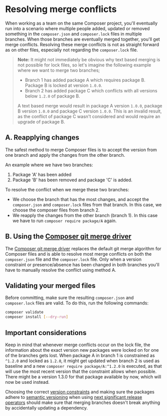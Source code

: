 <!--
    tagline: On gracefully resolving conflicts while merging
-->

# Resolving merge conflicts

When working as a team on the same Composer project, you'll eventually run into a scenario where multiple people added, updated or removed something in the `composer.json` and `composer.lock` files in multiple branches. When those branches are eventually merged together, you'll get merge conflicts. Resolving these merge conflicts is not as straight forward as on other files, especially not regarding the `composer.lock` file.

> **Note:** It might not immediately be obvious why text based merging is not possible for lock files, so let's imagine the following example where we want to merge two branches;
> - Branch 1 has added package A which requires package B. Package B is locked at version `1.0.0`.
> - Branch 2 has added package C which conflicts with all versions below `1.2.0` of package B.
>
> A text based merge would result in package A version `1.0.0`, package B version `1.0.0` and package C version `1.0.0`. This is an invalid result, as the conflict of package C wasn't considered and would require an upgrade of package B.

## A. Reapplying changes

The safest method to merge Composer files is to accept the version from one branch and apply the changes from the other branch.

An example where we have two branches:
1. Package 'A' has been added
2. Package 'B' has been removed and package 'C' is added.

To resolve the conflict when we merge these two branches:
- We choose the branch that has the most changes, and accept the `composer.json` and `composer.lock` files from that branch. In this case, we choose the composer files from branch 2.
- We reapply the changes from the other branch (branch 1). In this case we have to run ```composer require package/A``` again.

## B. Using the [Composer git merge driver](https://github.com/balbuf/composer-git-merge-driver)

The [Composer git merge driver](https://github.com/balbuf/composer-git-merge-driver) replaces the default git merge algorithm for Composer files and is able to resolve most merge conflicts on both the `composer.json` file and the `composer.lock` file. Only when a version constraint or presence/absence has been changed in both branches you'll have to manually resolve the conflict using method A.

## Validating your merged files

Before committing, make sure the resulting `composer.json` and `composer.lock` files are valid. To do this, run the following commands:

```sh
composer validate
composer install [--dry-run]
```

## Important considerations

Keep in mind that whenever merge conflicts occur on the lock file, the information about the exact version new packages were locked on for one of the branches gets lost. When package A in branch 1 is constrained as `^1.2.0` and locked as `1.2.0`, it might get updated when branch 2 is used as baseline and a new `composer require package/A:^1.2.0` is executed, as that will use the most recent version that the constraint allows when possible. There might be a version 1.3.0 for that package available by now, which will now be used instead.

Choosing the correct [version constraints](../articles/versions.md) and making sure the packages adhere to [semantic versioning](https://semver.org/) when using [next significant release operators](versions.md#next-significant-release-operators) should make sure that merging branches doesn't break anything by accidentally updating a dependency.
